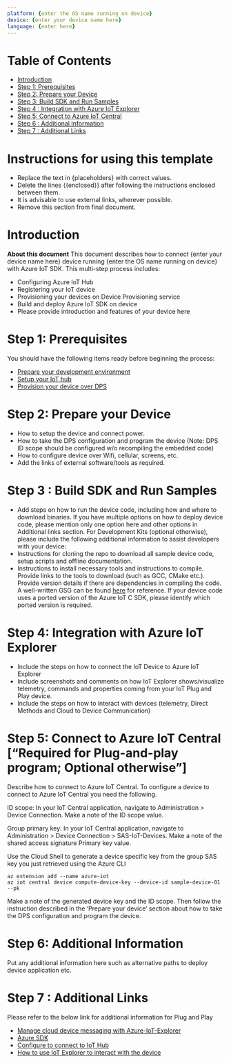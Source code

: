 ```yaml
---
platform: {enter the OS name running on device}
device: {enter your device name here}
language: {enter here}
---
```


# Table of Contents

-   [Introduction](#Introduction)
-   [Step 1: Prerequisites](#Prerequisites)
-   [Step 2: Prepare your Device](#Prepareyourdevice)
-   [Step 3: Build SDK and Run Samples](#Build)
-   [Step 4 : Integration with Azure IoT Explorer](#Explorer)
-   [Step 5: Connect to Azure IoT Central](#AzureIoTCentral)
-   [Step 6 : Additional Information](#AdditionalInformation)
-   [Step 7 : Additional Links](#AdditionalLinks)

# Instructions for using this template

-   Replace the text in {placeholders} with correct values.
-   Delete the lines {{enclosed}} after following the instructions enclosed between them.
-   It is advisable to use external links, wherever possible.
-   Remove this section from final document.

<a name="Introduction"></a>
# Introduction
**About this document**
This document describes how to connect {enter your device name here} device running {enter the OS name running on device} with Azure IoT SDK. This multi-step process includes:

-   Configuring Azure IoT Hub
-   Registering your IoT device
-   Provisioning your devices on Device Provisioning service 
-   Build and deploy Azure IoT SDK on device
-   Please provide introduction and features of your device here

<a name="Prerequisites"></a>
# Step 1: Prerequisites

You should have the following items ready before beginning the process:

-   [Prepare your development environment](https://github.com/Azure/azure-iot-sdk-c/blob/master/doc/devbox_setup.md)
-   [Setup your IoT hub](https://github.com/robertalorro/azure-iot-device-ecosystem/blob/master/setup_iothub.md)
-   [Provision your device over DPS](https://docs.microsoft.com/en-us/azure/iot-dps/about-iot-dps#:~:text=Quotas%20%20%20%20Resource%20%20%20,%20%20100%20%203%20more%20rows%20)

<a name="Prepareyourdevice"></a>
# Step 2: Prepare your Device
-    How to setup the device and connect power.
-    How to take the DPS configuration and program the device (Note: DPS ID scope should be configured w/o recompiling the embedded code) 
-    How to configure device over Wifi, cellular, screens, etc.
-    Add the links of external software/tools as required.

<a name="Build"></a>
# Step 3 : Build SDK and Run Samples

-    Add steps on how to run the device code, including how and where to download binaries. If you have multiple options on how to deploy device code, please mention only one option here and other options in Additional links section.
For Development Kits (optional otherwise), please include the following additional information to assist developers with your device:
-    Instructions for cloning the repo to download all sample device code, setup scripts and offline documentation.
-    Instructions to install necessary tools and instructions to compile. Provide links to the tools to download (such as GCC, CMake etc.). Provide version details if there are dependencies in compiling the code. A well-written GSG can be found [here](https://github.com/azure-rtos/getting-started) for reference. If your device code uses a ported version of the Azure IoT C SDK, please identify which ported version is required.

<a name="Explorer"></a>
# Step 4: Integration with Azure IoT Explorer

-   Include the steps on how to connect the IoT Device to Azure IoT Explorer
-   Include screenshots and comments on how IoT Explorer shows/visualize telemetry, commands and properties coming from your IoT Plug and Play device.
-   Include the steps on how to interact with devices (telemetry, Direct Methods and Cloud to Device Communication)

<a name="AzureIoTCentral"></a>
# Step 5: Connect to Azure IoT Central [“Required for Plug-and-play program; Optional otherwise”]

Describe how to connect to Azure IoT Central. To configure a device to connect to Azure IoT Central you need the following.

ID scope: In your IoT Central application, navigate to Administration > Device Connection. Make a note of the ID scope value.

Group primary key: In your IoT Central application, navigate to Administration > Device Connection > SAS-IoT-Devices. Make a note of the shared access signature Primary key value.

Use the Cloud Shell to generate a device specific key from the group SAS key you just retrieved using the Azure CLI

	az extension add --name azure-iot 
	az iot central device compute-device-key --device-id sample-device-01 --pk

Make a note of the generated device key and the ID scope. Then follow the instruction described in the ‘Prepare your device’ section about how to take the DPS configuration and program the device.

<a name="AdditionalInformation"></a>
# Step 6: Additional Information 
Put any additional information here such as alternative paths to deploy device application etc.

<a name="AdditionalLinks"></a>
# Step 7 : Additional Links
Please refer to the below link for additional information for Plug and Play

-   [Manage cloud device messaging with Azure-IoT-Explorer](https://github.com/Azure/azure-iot-explorer/releases)
-   [Azure SDK](https://github.com/Azure/azure-iot-sdk-c/blob/master/provisioning_client/samples/prov_dev_client_sample/prov_dev_client_sample.c)
-   [Configure to connect to IoT Hub](https://docs.microsoft.com/en-us/azure/iot-pnp/quickstart-connect-device-c)
-   [How to use IoT Explorer to interact with the device](https://docs.microsoft.com/en-us/azure/iot-pnp/howto-use-iot-explorer#install-azure-iot-explorer)


